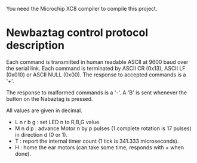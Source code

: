 You need the Microchip XC8 compiler to compile this project.

# Newbaztag control protocol description

Each command is transmitted in human readable ASCII at 9600 baud over the serial link.
Each command is terminated by ASCII CR (0x13), ASCII LF (0x010) or ASCII NULL (0x00).
The response to accepted commands is a '+'. 

The response to malformed commands is a '-'.
A 'B' is sent whenever the button on the Nabaztag is pressed.

All values are given in decimal.

* L n r b g : set LED n to R,B,G value.
* M n d p   : advance Motor n by p pulses (1 complete rotation is 17 pulses) in direction d (0 or 1).
* T         : report the internal timer count (1 tick is 341.333 microseconds).
* H         : home the ear motors (can take some time, responds with + when done).

